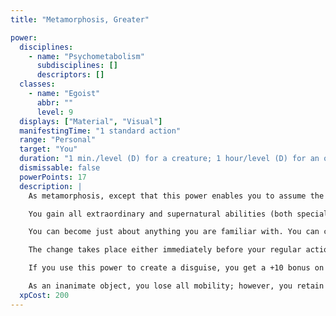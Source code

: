 ```yaml
---
title: "Metamorphosis, Greater"

power:
  disciplines:
    - name: "Psychometabolism"
      subdisciplines: []
      descriptors: []
  classes:
    - name: "Egoist"
      abbr: ""
      level: 9
  displays: ["Material", "Visual"]
  manifestingTime: "1 standard action"
  range: "Personal"
  target: "You"
  duration: "1 min./level (D) for a creature; 1 hour/level (D) for an object"
  dismissable: false
  powerPoints: 17
  description: |
    As metamorphosis, except that this power enables you to assume the form of any single nonunique object or creature (of any type) from Fine to Colossal size. The assumed form cannot have more Hit Dice than your manifester level (to a maximum of 25 HD). Unlike metamorphosis, this power allows incorporeal, ectoplasmic, or gaseous forms to be assumed.

    You gain all extraordinary and supernatural abilities (both special attacks and special qualities) of the assumed form, but you lose your own supernatural abilities. You also gain the type of the new form (for example, dragon or magical beast) in place of your own. The new form does not disorient you. Parts of your body or pieces of equipment that are separated from you do not revert to their original form.

    You can become just about anything you are familiar with. You can change form once each round as a swift action

    The change takes place either immediately before your regular action or immediately after it, but not during the action.

    If you use this power to create a disguise, you get a +10 bonus on your Disguise check.

    As an inanimate object, you lose all mobility; however, you retain your ability to manifest powers normally.
  xpCost: 200
---
```

